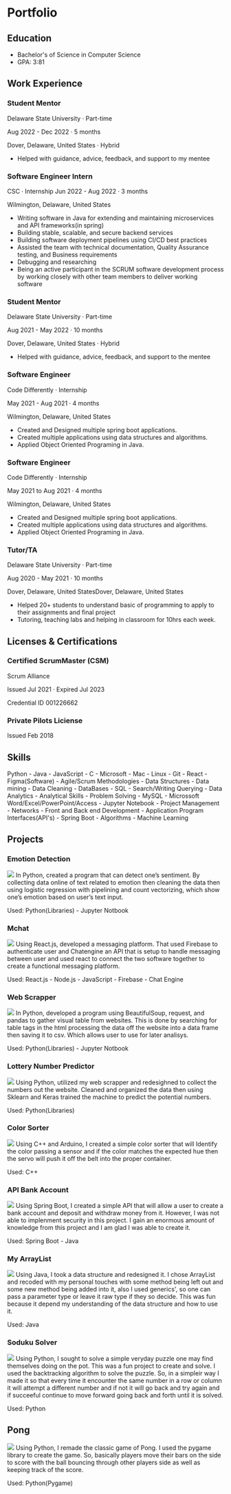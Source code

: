# Portfolio

## Education

- Bachelor's of Science in Computer Science
- GPA: 3:81

## Work Experience

### Student Mentor

Delaware State University · Part-time

Aug 2022 - Dec 2022 · 5 months

Dover, Delaware, United States · Hybrid

- Helped with guidance, advice, feedback, and support to my mentee

### Software Engineer Intern

CSC · Internship
Jun 2022 - Aug 2022 · 3 months

Wilmington, Delaware, United States

- Writing software in Java for extending and maintaining microservices and API frameworks(in spring)
- Building stable, scalable, and secure backend services
- Building software deployment pipelines using CI/CD best practices
- Assisted the team with technical documentation, Quality Assurance testing, and Business requirements
- Debugging and researching 
- Being an active participant in the SCRUM software development process by working closely with other team members to deliver working software

### Student Mentor

Delaware State University · Part-time

Aug 2021 - May 2022 · 10 months

Dover, Delaware, United States · Hybrid

- Helped with guidance, advice, feedback, and support to the mentee

### Software Engineer

Code Differently · Internship

May 2021 - Aug 2021 · 4 months

Wilmington, Delaware, United States

- Created and Designed multiple spring boot applications.
- Created multiple applications using data structures and algorithms.
- Applied Object Oriented Programing in Java.

### Software Engineer

Code Differently · Internship

May 2021 to Aug 2021 · 4 months

Wilmington, Delaware, United States

- Created and Designed multiple spring boot applications.
- Created multiple applications using data structures and algorithms.
- Applied Object Oriented Programing in Java.

### Tutor/TA

Delaware State University · Part-time

Aug 2020 - May 2021 · 10 months

Dover, Delaware, United StatesDover, Delaware, United States

- Helped 20+ students to understand basic of programming to apply to their assignments and final project
- Tutoring, teaching labs and helping in classroom for 10hrs each week.

## Licenses & Certifications 

### Certified ScrumMaster (CSM)
Scrum Alliance

Issued Jul 2021 · Expired Jul 2023

Credential ID 001226662

### Private Pilots Liciense
Issued  Feb 2018

## Skills
Python - Java - JavaScript - C - Microsoft - Mac - Linux - Git - React - Figma(Software) - Agile/Scrum Methodologies - Data Structures - Data mining - Data Cleaning - DataBases - SQL - Search/Writing Querying - Data Analytics - Analytical Skills - Problem Solving - MySQL - Microssoft Word/Excel/PowerPoint/Access - Jupyter Notebook - Project Management - Networks - Front and Back end Development - Application Program Interfaces(API's) - Spring Boot - Algorithms - Machine Learning 

## Projects

### Emotion Detection
![](8-png.png)
In Python, created a program that can detect one’s sentiment. By collecting data online of text related to emotion then cleaning the data then using logistic regression with pipelining and count vectorizing, which show one’s emotion based on user’s text input.

Used: Python(Libraries) - Jupyter Notbook

### Mchat
![](7-png.png)
Using React.js, developed a messaging platform. That used Firebase to authenticate user and Chatengine an API that is setup to handle messaging between user and used react to connect the two software together to create a functional messaging platform.

Used: React.js - Node.js - JavaScript - Firebase - Chat Engine

### Web Scrapper
![](9-png.png)
In Python, developed a program using BeautifulSoup, request, and pandas to gather visual table from websites. This is done by searching for table tags in the html processing the data off the website into a data frame then saving it to csv. Which allows user to use for later analisys.

Used: Python(Libraries) - Jupyter Notbook

### Lottery Number Predictor
![](6-png.png)
Using Python, utilized my web scrapper and redesighned to collect the numbers out the website. Cleaned and organized the data then using Sklearn and Keras trained the machine to predict the potential numbers.

Used: Python(Libraries)

### Color Sorter
![](2-png.png)
Using C++ and Arduino, I created a simple color sorter that will Identify the color passing a sensor and if the color matches the expected hue then the servo will push it off the belt into the proper container.

Used: C++

### API Bank Account
![](5-png.png)
Using Spring Boot, I created a simple API that will allow a user to create a bank account and deposit and withdraw money from it. However, I was not able to implenment security in this project. I gain an enormous amount of knowledge from this project and I am glad I was able to create it.

Used: Spring Boot - Java

### My ArrayList
![](3-png.png)
Using Java, I took a data structure and redesigned it. I chose ArrayList and recoded with my personal touches with some method being left out and some new method being added into it, also I used generics', so one can pass a parameter type or leave it raw type if they so decide. This was fun because it depend my understanding of the data structure and how to use it.

Used: Java

### Soduku Solver
![](1-png.png)
Using Python, I sought to solve a simple veryday puzzle one may find themselves doing on the pot. This was a fun project to create and solve. I used the backtracking algorithm to solve the puzzle. So, in a simpleir way I made it so that every time it encounter the same number in a row or column it will attempt a different number and if not it will go back and try again and if succeeful continue to move forward going back and forth until it is solved.

Used: Python

## Pong
![](4-png.png)
Using Python, I remade the classic game of Pong. I used the pygame library to create the game. So, basically players move their bars on the side to score with the ball bouncing through other players side as well as keeping track of the score.

Used: Python(Pygame)
